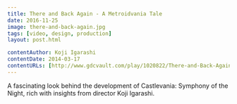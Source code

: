 ```yaml
---
title: There and Back Again - A Metroidvania Tale
date: 2016-11-25
image: there-and-back-again.jpg
tags: [video, design, production]
layout: post.html

contentAuthor: Koji Igarashi
contentDate: 2014-03-17
contentURLs: [http://www.gdcvault.com/play/1020822/There-and-Back-Again-Koji]
---
```


A fascinating look behind the development of Castlevania: Symphony of the Night, rich with insights from director Koji Igarashi.
